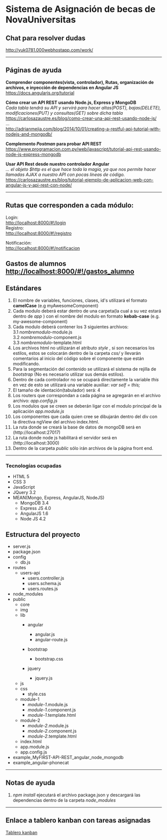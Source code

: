 # Sistema de Asignación de becas de NovaUniversitas

## Chat para resolver dudas  
<http://yuk0781.000webhostapp.com/work/>    

-----

## Páginas de ayuda
**Comprender componentes(vista, controlador), Rutas, organización de archivos, e inyección de dependencias en Angular JS**  
<https://docs.angularjs.org/tutorial>

**Cómo crear un API REST usando Node.js, Express y MongoDB**  
*Cada tabla tendrá su API y servirá para hacer altas(POST), bajas(DELETE), modificaciones(PUT) y consultas(GET) sobre dicha tabla*  
<https://carlosazaustre.es/blog/como-crear-una-api-rest-usando-node-js/>  
...   
<http://adrianmejia.com/blog/2014/10/01/creating-a-restful-api-tutorial-with-nodejs-and-mongodb/>

**Complemento *Postman* para probar API REST**  
<https://www.programacion.com.py/web/javascript/tutorial-api-rest-usando-node-js-express-mongodb>

**Usar API Rest desde nuestro controlador Angular**  
*... el objeto $http es el que hace toda la magia, ya que nos permite hacer llamadas AJAX a nuestro API con pocas líneas de código.*  
<https://carlosazaustre.es/blog/tutorial-ejemplo-de-aplicacion-web-con-angular-js-y-api-rest-con-node/>

-----

## Rutas que corresponden a cada módulo:
Login:   
<http://localhost:8000/#!/login>  
Registro:  
<http://localhost:8000/#!/registro>  

Notificación:  
<http://localhost:8000/#!/notificacion>   

Gastos de alumnos
<http://localhost:8000/#!/gastos_alumno>
-----

## Estándares
1. El nombre de variables, funciones, clases, id's utilizará el formato **camelCase** (e.g myAwesomeComponent)  
2. Cada modulo deberá estar dentro de una carpeta(la cual a su vez estará dentro de _app_ ) con el nombre del modulo en formato **kebab-case** (e.g. my-awesome-component)    
3. Cada modulo deberá contener los 3 siguientes archivos:  
  3.1 _nombremodulo_-module.js   
  3.2 _nombremodulo_-component.js  
  3.3 _nombremodulo_-template.html  
4. Los archivos html no utilizarán el atributo _style_ , si son necesarios los estilos, estos se colocarán dentro de la carpeta _css/_ y llevarán comentarios al inicio del código sobre el componente que están modificando.  
5. Para la segmentación del contenido se utilizará el sistema de rejilla de _bootstrap_ (No es necesario utilizar sus demás estilos).
6. Dentro de cada controlador no se ocupará directamente la variable _this_ en vez de esto se utilizará una variable auxiliar: _var self = this;_   
7. El tamaño de identación(tabulador) será: 4   
8. Los routers que correspondan a cada página se agregarán en el archivo archivo: _app.config.js_  
9. Los modulos que se creen se deberán ligar con el modulo principal de la aplicación _app.module.js_  
10. Los componentes que cada quien cree se dibujarán dentro del div con la directiva ngView del archivo index.html. 
11. La ruta donde se creará la base de datos de mongoDB será en (http://localhost:27017)
12. La ruta donde node js habilitará el servidor será en (http://localhost:3000)
13. Dentro de la carpeta _public_ sólo irán archivos de la página front end.

-----

### Tecnologías ocupadas
* HTML 5  
* CSS 3  
* JavaScript  
* JQuery 3.2
* MEAN(Mongo, Express, AngularJS, NodeJS)
  * MongoDB 3.4
  * Express JS 4.0
  * AngularJS 1.6
  * Node JS 4.2

## Estructura del proyecto
* server.js  
* package.json
* config
  * db.js
* routes  
  * users-api  
    * users.controller.js
    * users.schema.js
    * users.routes.js
* node_modules
* public  
  * core
  * img  
  * lib  
    * angular
      * angular.js
      * angular-route.js
    * bootstrap
      * bootstrap.css
     
    * jquery  
      * jquery.js
  * js  
  * css  
    * style.css
  * module-1  
    * _module-1_.module.js  
    * _module-1_.component.js
    * _module-1_.template.html
  * module-2  
    * _module-2_.module.js  
    * _module-2_.component.js
    * _module-2_.template.html
  * index.html  
  * app.module.js  
  * app.config.js
* example_MyFIRST-API-REST_angular_node_mongodb
* example_angular-phonecat

-----

## Notas de ayuda
1. _npm install_ ejecutará el archivo package.json y descargará las dependencias dentro de la carpeta _node_modules_

-----

## Enlace a tablero kanban con tareas asignadas

[Tablero kanban](http://yuk0781.000webhostapp.com/kanboard)

 
